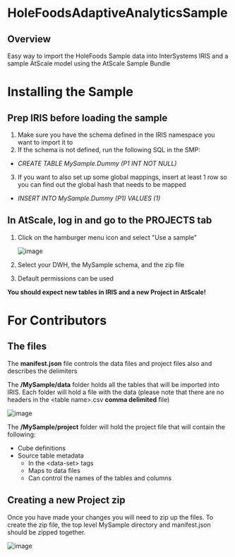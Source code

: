 # HoleFoodsAdaptiveAnalyticsSample
## Overview
Easy way to import the HoleFoods Sample data into InterSystems IRIS and a sample AtScale model using the AtScale Sample Bundle

# Installing the Sample
## Prep IRIS before loading the sample
1) Make sure you have the schema defined in the IRIS namespace you want to import it to 
2) If the schema is not defined, run the following SQL in the SMP:
*  _CREATE TABLE MySample.Dummy (P1 INT NOT NULL)_
3) If you want to also set up some global mappings, insert at least 1 row so you can find out the global hash that needs to be mapped
*  _INSERT INTO MySample.Dummy (P1) VALUES (1)_

## In AtScale, log in and go to the PROJECTS tab
1) Click on the hamburger menu icon and select "Use a sample"

    ![image](https://user-images.githubusercontent.com/30053816/115746186-1f2b8380-a362-11eb-8f03-517df862e63d.png)

2) Select your DWH, the MySample schema, and the zip file
3) Default permissions can be used

**You should expect new tables in IRIS and a new Project in AtScale!**

# For Contributors 
## The files 
The **manifest.json** file controls the data files and project files also and describes the delimiters

The **/MySample/data** folder holds all the tables that will be imported into IRIS. Each folder will hold a file with the data (please note that there are no headers in the \<table name\>.csv **comma delimited** file)

![image](https://user-images.githubusercontent.com/30053816/115742298-87786600-a35e-11eb-8b54-ecc2d65f8ee6.png)

The **/MySample/project** folder will hold the project file that will contain the following:
* Cube definitions
* Source table metadata
  * In the \<data-set\> tags
  * Maps to data files
  * Can control the names of the tables and columns

## Creating a new Project zip
Once you have made your changes you will need to zip up the files. To create the zip file, the top level MySample directory and manifest.json should be zipped together.

![image](https://user-images.githubusercontent.com/30053816/115744442-919b6400-a360-11eb-9377-a47fa2955c0e.png)




